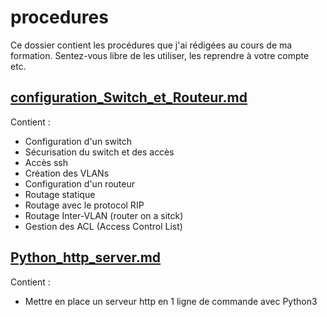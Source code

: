 # procedures

Ce dossier contient les procédures que j'ai rédigées au cours de ma formation. Sentez-vous libre de les utiliser, les reprendre à votre compte etc.

## [configuration_Switch_et_Routeur.md](https://github.com/d0cs1s/procedures/blob/main/configuration_Switch_et_Routeur.md)
Contient :
  - Configuration d'un switch
  - Sécurisation du switch et des accès
  - Accès ssh
  - Création des VLANs
  - Configuration d'un routeur
  - Routage statique
  - Routage avec le protocol RIP
  - Routage Inter-VLAN (router on a sitck)
  - Gestion des ACL (Access Control List)

## [Python_http_server.md](https://github.com/d0cs1s/procedures/blob/main/Python_http_server.md)
Contient : 
  - Mettre en place un serveur http en 1 ligne de commande avec Python3
